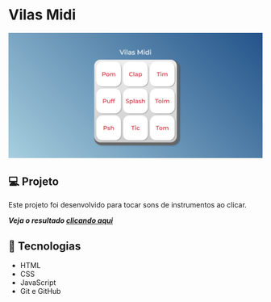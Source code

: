 # Vilas Midi

![preview](<Captura da Web_11-10-2023_212953_.jpeg>)

## 💻 Projeto

Este projeto foi desenvolvido para tocar sons de instrumentos ao clicar.

_**Veja o resultado [clicando aqui](https://vanvilas.github.io/vilas-midi)**_



## 🚀 Tecnologias

- HTML 
- CSS
- JavaScript
- Git e GitHub
